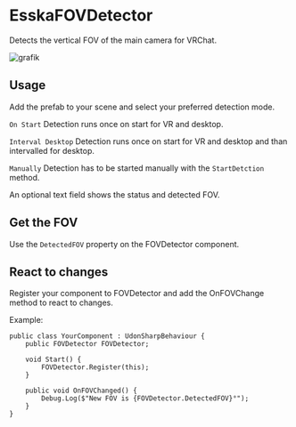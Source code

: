 # EsskaFOVDetector

Detects the vertical FOV of the main camera for VRChat.

![grafik](https://github.com/Ess-Ka/EsskaFOVDetector/assets/84975839/2ced1ee8-fedb-4fde-8b17-6ff11e926f44)

## Usage ##

Add the prefab to your scene and select your preferred detection mode. 

`On Start` Detection runs once on start for VR and desktop.

`Interval Desktop` Detection runs once on start for VR and desktop and than intervalled for desktop.

`Manually` Detection has to be started manually with the `StartDetction` method.

An optional text field shows the status and detected FOV.

## Get the FOV ##

Use the `DetectedFOV` property on the FOVDetector component.


## React to changes ##

Register your component to FOVDetector and add the OnFOVChange method to react to changes. 

Example:
```
public class YourComponent : UdonSharpBehaviour {
    public FOVDetector FOVDetector;

    void Start() {
        FOVDetector.Register(this);
    }

    public void OnFOVChanged() {
        Debug.Log($"New FOV is {FOVDetector.DetectedFOV}°");
    }
}
```


